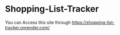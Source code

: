 # Shopping-List-Tracker

You can Access this site through https://shopping-list-tracker.onrender.com/
